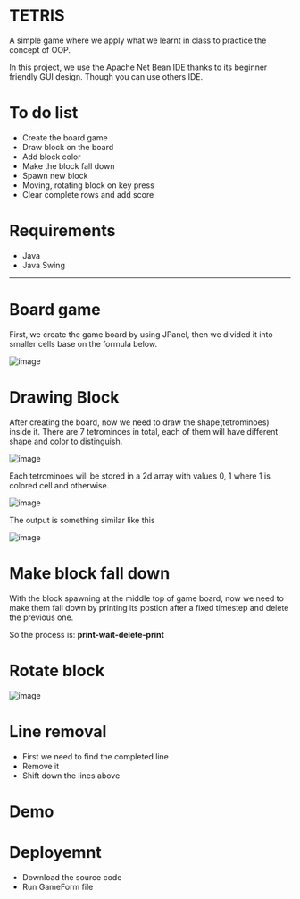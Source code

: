 # TETRIS
A simple game where we apply what we learnt in class to practice the concept of OOP.

In this project, we use the Apache Net Bean IDE thanks to its beginner friendly GUI design. Though you can use others IDE.

# To do list
 * Create the board game
 * Draw block on the board
 * Add block color
 * Make the block fall down
 * Spawn new block
 * Moving, rotating block on key press
 * Clear complete rows and add score
 
# Requirements
 * Java
 * Java Swing
 ---
 # Board game
 First, we create the game board by using JPanel, then we divided it into smaller cells base on the formula below.
 
 ![image](https://user-images.githubusercontent.com/52684784/170531720-a78f9f77-d865-4352-a5c3-d117951f5b68.png)
 # Drawing Block 
 After creating the board, now we need to draw the shape(tetrominoes) inside it.
 There are 7 tetrominoes in total, each of them will have different shape and color to distinguish.
 
 ![image](https://user-images.githubusercontent.com/52684784/170532176-af0e42d7-e8be-4d5b-827c-bd0361053e7c.png)
 
 Each tetrominoes will be stored in a 2d array with values 0, 1 where 1 is colored cell and otherwise.
 
 ![image](https://user-images.githubusercontent.com/52684784/170536852-7fd7791d-2aae-4706-9948-4323bbec6fc0.png)
 
 The output is something similar like this 
 
 ![image](https://user-images.githubusercontent.com/52684784/170541897-8541c3e1-042b-4b1d-b70c-f8e175f17076.png)
 # Make block fall down
 With the block spawning at the middle top of game board, now we need to make them fall down by 
 printing its postion after a fixed timestep and delete the previous one.
 
 So the process is: **print-wait-delete-print**
 
# Rotate block
![image](https://user-images.githubusercontent.com/52684784/170737184-b2143150-c182-4f1b-b2c6-7dccdaeaee07.png)

# Line removal
* First we need to find the completed line
* Remove it
* Shift down the lines above

# Demo

# Deployemnt
* Download the source code
* Run GameForm file

